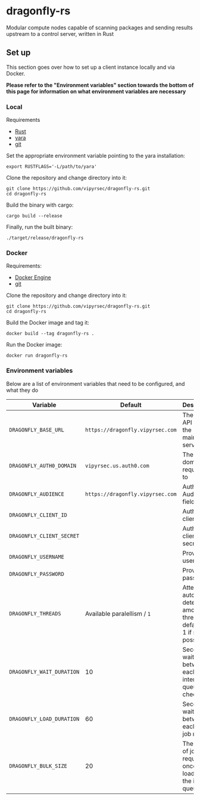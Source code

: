 # dragonfly-rs

Modular compute nodes capable of scanning packages and sending results upstream to a control server, written in Rust

## Set up
This section goes over how to set up a client instance locally and via Docker.

**Please refer to the "Environment variables" section towards the bottom of this page for information on what environment variables are necessary**

### Local

Requirements
- [Rust](https://www.rust-lang.org/learn/get-started)
- [yara](https://yara.readthedocs.io/en/stable/gettingstarted.html#compiling-and-installing-yara)
- [git](https://git-scm.com/book/en/v2/Getting-Started-Installing-Git)


Set the appropriate environment variable pointing to the yara installation:
```
export RUSTFLAGS='-L/path/to/yara'
```

Clone the repository and change directory into it:
```
git clone https://github.com/vipyrsec/dragonfly-rs.git
cd dragonfly-rs
```
Build the binary with cargo:
```
cargo build --release
```
Finally, run the built binary:
```
./target/release/dragonfly-rs
```

### Docker

Requirements:
- [Docker Engine](https://docs.docker.com/get-docker/)
- [git](https://git-scm.com/book/en/v2/Getting-Started-Installing-Git)

Clone the repository and change directory into it:
```
git clone https://github.com/vipyrsec/dragonfly-rs.git
cd dragonfly-rs
```
Build the Docker image and tag it:
```
docker build --tag dragonfly-rs .
```
Run the Docker image:
```
docker run dragonfly-rs
```

### Environment variables
Below are a list of environment variables that need to be configured, and what they do

| Variable                  | Default                          | Description                               |
| ------------------------- | -------------------------------- | ----------------------------------------- |
| `DRAGONFLY_BASE_URL`      | `https://dragonfly.vipyrsec.com` | The base API URL for the mainframe server |
| `DRAGONFLY_AUTH0_DOMAIN`  | `vipyrsec.us.auth0.com`          | The auth0 domain that requests go to      |
| `DRAGONFLY_AUDIENCE`      | `https://dragonfly.vipyrsec.com` | Auth0 Audience field                      |
| `DRAGONFLY_CLIENT_ID`     |                                  | Auth0 client ID                           |
| `DRAGONFLY_CLIENT_SECRET` |                                  | Auth0 client secret                       |
| `DRAGONFLY_USERNAME`      |                                  | Provisioned username                      |
| `DRAGONFLY_PASSWORD`      |                                  | Provisioned password                      |
| `DRAGONFLY_THREADS`       | Available paralellism / `1`      | Attemps to auto-detect the amount of threads, or defaults to 1 if not possible |
| `DRAGONFLY_WAIT_DURATION` | 10                               | Seconds to wait between each internal queue check  |
| `DRAGONFLY_LOAD_DURATION` | 60                               | Seconds to wait between each API job request |
| `DRAGONFLY_BULK_SIZE`     | 20                               | The amount of jobs to request at once and load into the internal queue |
